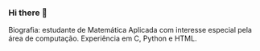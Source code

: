 ### Hi there 👋

Biografia: estudante de Matemática Aplicada com interesse especial pela área de computação.
Experiência em C, Python e HTML.
